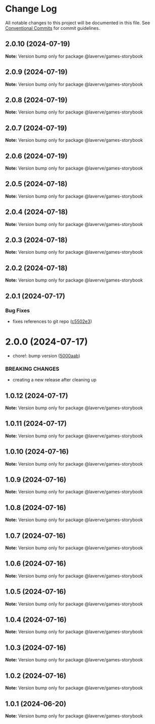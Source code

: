 # Change Log

All notable changes to this project will be documented in this file.
See [Conventional Commits](https://conventionalcommits.org) for commit guidelines.

## 2.0.10 (2024-07-19)

**Note:** Version bump only for package @laverve/games-storybook

## 2.0.9 (2024-07-19)

**Note:** Version bump only for package @laverve/games-storybook

## 2.0.8 (2024-07-19)

**Note:** Version bump only for package @laverve/games-storybook

## 2.0.7 (2024-07-19)

**Note:** Version bump only for package @laverve/games-storybook

## 2.0.6 (2024-07-19)

**Note:** Version bump only for package @laverve/games-storybook

## 2.0.5 (2024-07-18)

**Note:** Version bump only for package @laverve/games-storybook

## 2.0.4 (2024-07-18)

**Note:** Version bump only for package @laverve/games-storybook

## 2.0.3 (2024-07-18)

**Note:** Version bump only for package @laverve/games-storybook

## 2.0.2 (2024-07-18)

**Note:** Version bump only for package @laverve/games-storybook

## 2.0.1 (2024-07-17)

### Bug Fixes

-   fixes references to git repo ([c5502e3](https://github.com/laverve/fusion/commit/c5502e39d80f40db83e3d9a49b1bfb1ba1984fc1))

# 2.0.0 (2024-07-17)

-   chore!: bump version ([5000aab](https://github.com/laverve/games/commit/5000aaba0487d91b51c023333dd07637167cc221))

### BREAKING CHANGES

-   creating a new release after cleaning up

## 1.0.12 (2024-07-17)

**Note:** Version bump only for package @laverve/games-storybook

## 1.0.11 (2024-07-17)

**Note:** Version bump only for package @laverve/games-storybook

## 1.0.10 (2024-07-16)

**Note:** Version bump only for package @laverve/games-storybook

## 1.0.9 (2024-07-16)

**Note:** Version bump only for package @laverve/games-storybook

## 1.0.8 (2024-07-16)

**Note:** Version bump only for package @laverve/games-storybook

## 1.0.7 (2024-07-16)

**Note:** Version bump only for package @laverve/games-storybook

## 1.0.6 (2024-07-16)

**Note:** Version bump only for package @laverve/games-storybook

## 1.0.5 (2024-07-16)

**Note:** Version bump only for package @laverve/games-storybook

## 1.0.4 (2024-07-16)

**Note:** Version bump only for package @laverve/games-storybook

## 1.0.3 (2024-07-16)

**Note:** Version bump only for package @laverve/games-storybook

## 1.0.2 (2024-07-16)

**Note:** Version bump only for package @laverve/games-storybook

## 1.0.1 (2024-06-20)

**Note:** Version bump only for package @laverve/games-storybook

